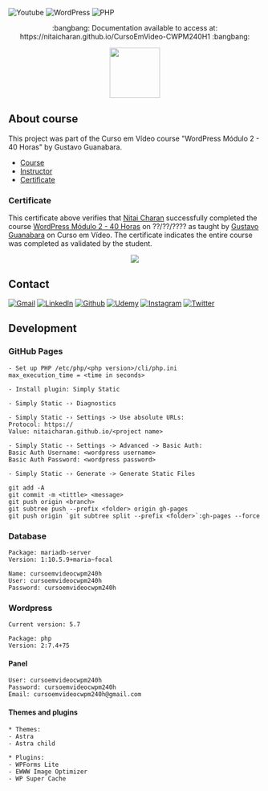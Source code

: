 <!-- PROJECT SHIELDS -->

![Youtube][youtube-shield]
![WordPress][wordpress-shield]
![PHP][php-shield]

<p align="center">:bangbang: Documentation available to access at: https://nitaicharan.github.io/CursoEmVideo-CWPM240H1 :bangbang:</p>

<!--[![](CursoEmVideo-CWPM240H1.png)](https://nitaicharan.github.io/CursoEmVideo-CWPM240H1/)-->
<a href="https://nitaicharan.github.io/CursoEmVideo-CWPM240H1">
  <p align="center">
    <img style="height: 100px" src="PREVIEW.png">
  </p>
</a>

## About course

This project was part of the Curso em Vídeo course "WordPress Módulo 2 - 40 Horas" by Gustavo Guanabara.

- [Course][course-url]
- [Instructor][instructor-url]
- [Certificate][certificate-url]

### Certificate
This certificate above verifies that [Nitai Charan][udemy-url] successfully completed the course [WordPress Módulo 2 - 40 Horas][course-url] on ??/??/???? as taught by [Gustavo Guanabara][instructor-url] on Curso em Vídeo. The certificate indicates the entire course was completed as validated by the student.

<p align="center">
  <img src="CERTIFICATE.jpg">
</p>

## Contact

[![Gmail][gmail-shield]][gmail-url]
[![LinkedIn][linkedin-shield]][linkedin-url]
[![Github][github-shield]][github-url]
[![Udemy][udemy-shield]][udemy-url]
[![Instagram][instagram-shield]][instagram-url]
[![Twitter][twitter-shield]][twitter-url]

## Development

### GitHub Pages
```
- Set up PHP /etc/php/<php version>/cli/php.ini
max_execution_time = <time in seconds>

- Install plugin: Simply Static

- Simply Static -› Diagnostics

- Simply Static -› Settings -> Use absolute URLs:
Protocol: https://
Value: nitaicharan.github.io/<project name>

- Simply Static -› Settings -> Advanced -> Basic Auth:
Basic Auth Username: <wordpress username>
Basic Auth Password: <wordpress password>

- Simply Static -› Generate -> Generate Static Files

git add -A
git commit -m <tittle> <message>
git push origin <branch>
git subtree push --prefix <folder> origin gh-pages
git push origin `git subtree split --prefix <folder>`:gh-pages --force
```

### Database
```
Package: mariadb-server
Version: 1:10.5.9+maria~focal

Name: cursoemvideocwpm240h
User: cursoemvideocwpm240h
Password: cursoemvideocwpm240h
```

### Wordpress
```
Current version: 5.7

Package: php
Version: 2:7.4+75
```

#### Panel
```
User: cursoemvideocwpm240h
Password: cursoemvideocwpm240h
Email: cursoemvideocwpm240h@gmail.com
```

#### Themes and plugins
```
* Themes:
- Astra
- Astra child

* Plugins:
- WPForms Lite
- EWWW Image Optimizer
- WP Super Cache
```

<!-- MARKDOWN LINKS & IMAGES -->
<!-- https://markdownguide.org/basic-syntax/#reference-style-links -->

<!-- MARKDOWN LINKS & IMAGES -->
<!-- https://markdownguide.org/basic-syntax/#reference-style-links -->

<!-- ALIES README -->
[course-url]: https://cursoemvideo.com/course/wordpress-2019-profissional-com-gutenberg/
[instructor-url]: https://cursoemvideo.com/sobre/
[certificate-url]: #

<!-- CONTACT SHIELDS -->

[linkedin-shield]: https://img.shields.io/badge/-LinkedIn-white.svg?logo=linkedin&colorB=0077B5&logoColor=white
[linkedin-url]: https://linkedin.com/in/nitaicharan/
[gmail-shield]: https://img.shields.io/badge/-Gmail-black.svg?logo=gmail&colorB=D14836&logoColor=white
[gmail-url]: mailto:niaicharan@gmail.com?subject=It%20comes%20from%20Github%20profile
[github-shield]: https://img.shields.io/badge/-Github-black.svg?logo=github&colorB=181717&logoColor=white
[github-url]: https://github.com/nitaicharan
[instagram-shield]: https://img.shields.io/badge/-Instagram-black.svg?logo=instagram&colorB=EC5252&logoColor=white
[instagram-url]: https://instagram.com/nitaicharan/?hl=pt-br
[twitter-shield]: https://img.shields.io/badge/-Twitter-black.svg?logo=twitter&colorB=1DA1F2&logoColor=white
[twitter-url]: https://twitter.com/nitaicharan1
[facebook-shield]: https://img.shields.io/badge/-Facebook-black.svg?logo=facebook&colorB=4172B8&logoColor=white
[facebook-url]: https://facebook.com/NitaiCharan1
[udemy-shield]: https://img.shields.io/badge/-Udemy-black.svg?logo=udemy&colorB=EC5252&logoColor=white
[udemy-url]: https://udemy.com/user/nitai-charan/
[hackerrank-shield]: https://img.shields.io/badge/-HackerRank-white.svg?logo=hackerrank&colorB=2EC866&logoColor=white
[hackerrank-url]: https://hackerrank.com/nitaicharan

<!-- PROJECT SHIELDS -->

[html5-shield]: https://img.shields.io/badge/-HTML5-black.svg?logo=html5&colorB=E34F26&logoColor=white
[css3-shield]: https://img.shields.io/badge/-CSS3-black.svg?logo=css3&colorB=1572B6&logoColor=white
[sass-shield]: https://img.shields.io/badge/-SASS-black.svg?logo=sass&colorB=CC6699&logoColor=white
[angular-shield]: https://img.shields.io/badge/-Angular-black.svg?logo=angular&colorB=DD0031&logoColor=white
[java-shield]: https://img.shields.io/badge/-Java-black.svg?logoColor=white&logo=java&&colorB=007396
[javascript-shield]: https://img.shields.io/badge/-JavaScript-black.svg?logoColor=white&logo=javascript&&colorB=F7DF1E
[typescript-shield]: https://img.shields.io/badge/-TypeScript-black.svg?logoColor=white&logo=typescript&&colorB=007ACC
[react-shield]: https://img.shields.io/badge/-React-black.svg?logoColor=white&logo=react&colorB=61DAFB
[jquery-shield]: https://img.shields.io/badge/-jQuery-white.svg?logo=jquery&colorB=0769AD&logoColor=white
[spring-shield]: https://img.shields.io/badge/-Spring-white.svg?logo=spring&colorB=6DB33F&logoColor=white
[flutter-shield]: https://img.shields.io/badge/-Flutter-white.svg?logo=flutter&logoColor=white&colorB=02569B
[android-shield]: https://img.shields.io/badge/-Android-white.svg?logo=android&logoColor=white&colorB=3DDC84
[apple-shield]: https://img.shields.io/badge/-Apple-white.svg?logo=apple&logoColor=white&colorB=999999
[bootstrap-shield]:https://img.shields.io/badge/-Bootstrap-white.svg?logo=bootstrap&logoColor=white&colorB=563D7C
[wordpress-shield]:https://img.shields.io/badge/-WordPress-white.svg?logo=wordpress&logoColor=white&colorB=21759B
[php-shield]:https://img.shields.io/badge/-PHP-white.svg?logo=php&logoColor=white&colorB=777BB4
[youtube-shield]:https://img.shields.io/badge/-Youtube-white.svg?logo=youtube&logoColor=white&colorB=FF0000